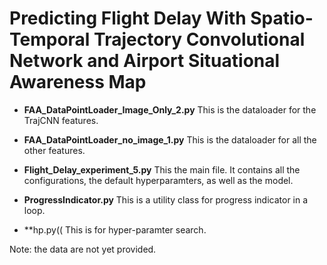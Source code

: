 # Predicting Flight Delay With Spatio-Temporal Trajectory Convolutional Network and Airport Situational Awareness Map

* **FAA_DataPointLoader_Image_Only_2.py**
This is the dataloader for the TrajCNN features.

* **FAA_DataPointLoader_no_image_1.py**
This is the dataloader for all the other features.

* **Flight_Delay_experiment_5.py**
This the main file. It contains all the configurations, the default hyperparamters, as well as the model.

* **ProgressIndicator.py**
This is a utility class for progress indicator in a loop.

* **hp.py((
This is for hyper-paramter search.

Note: the data are not yet provided.
